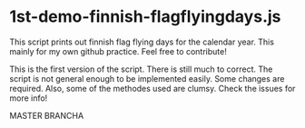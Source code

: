 # 1st-demo-finnish-flagflyingdays.js
This script prints out finnish flag flying days for the calendar year. This mainly for my own github practice. Feel free to contribute!

This is the first version of the script. There is still much to correct. The script is not general enough to be implemented easily. Some changes are required. Also, some of the methodes used are clumsy. Check the issues for more info!

MASTER
BRANCHA
